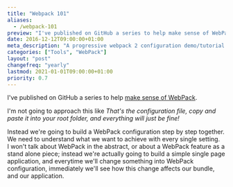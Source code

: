 ```yaml
---
title: "Webpack 101"
aliases:
  - /webpack-101
preview: "I've published on GitHub a series to help make sense of WebPack."
date: 2016-12-12T09:00:00+01:00
meta_description: "A progressive webpack 2 configuration demo/tutorial."
categories: ["Tools", "WebPack"]
layout: "post"
changefreq: "yearly"
lastmod: 2021-01-01T09:00:00+01:00
priority: 0.7
---
```


I've published on GitHub a series to help
[make sense of WebPack](https://github.com/brunoscopelliti/webpack-101 "A progressive webpack 2 configuration demo/tutorial.").

I'm not going to approach this like *That's the configuration file, copy and paste it
into your root folder, and everything will just be fine!* 

Instead we're going to build a WebPack configuration step by step together.
<br/>
We need to understand what we want to achieve with every single setting.
<br/>
I won't talk about WebPack in the abstract, or about a WebPack feature as a
stand alone piece; instead we're actually going to build a simple single page application,
and everytime we'll change something into WebPack configuration, immediately we'll
see how this change affects our bundle, and our application.
